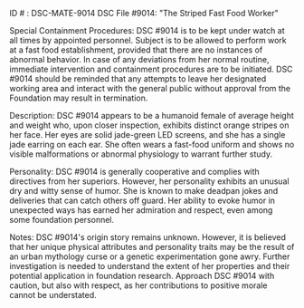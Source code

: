 ID # : DSC-MATE-9014
DSC File #9014: "The Striped Fast Food Worker"

Special Containment Procedures:
DSC #9014 is to be kept under watch at all times by appointed personnel. Subject is to be allowed to perform work at a fast food establishment, provided that there are no instances of abnormal behavior. In case of any deviations from her normal routine, immediate intervention and containment procedures are to be initiated. DSC #9014 should be reminded that any attempts to leave her designated working area and interact with the general public without approval from the Foundation may result in termination.

Description:
DSC #9014 appears to be a humanoid female of average height and weight who, upon closer inspection, exhibits distinct orange stripes on her face. Her eyes are solid jade-green LED screens, and she has a single jade earring on each ear. She often wears a fast-food uniform and shows no visible malformations or abnormal physiology to warrant further study.

Personality:
DSC #9014 is generally cooperative and complies with directives from her superiors. However, her personality exhibits an unusual dry and witty sense of humor. She is known to make deadpan jokes and deliveries that can catch others off guard. Her ability to evoke humor in unexpected ways has earned her admiration and respect, even among some foundation personnel.

Notes:
DSC #9014's origin story remains unknown. However, it is believed that her unique physical attributes and personality traits may be the result of an urban mythology curse or a genetic experimentation gone awry. Further investigation is needed to understand the extent of her properties and their potential application in foundation research. Approach DSC #9014 with caution, but also with respect, as her contributions to positive morale cannot be understated.